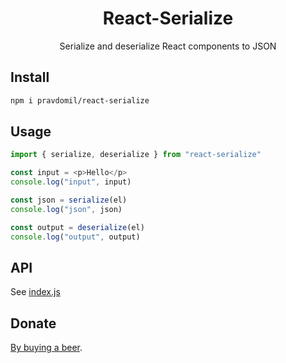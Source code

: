 <h1 align="center">React-Serialize</h1>
<p align="center">Serialize and deserialize React components to JSON</p>

## Install

```sh
npm i pravdomil/react-serialize
```

## Usage

```js
import { serialize, deserialize } from "react-serialize"

const input = <p>Hello</p>
console.log("input", input)

const json = serialize(el)
console.log("json", json)

const output = deserialize(el)
console.log("output", output)

```

## API

See [index.js](src/index.js)

## Donate
[By buying a beer](https://www.paypal.com/cgi-bin/webscr?cmd=_s-xclick&hosted_button_id=BCL2X3AFQBAP2&item_name=react-serialize%20Beer).
